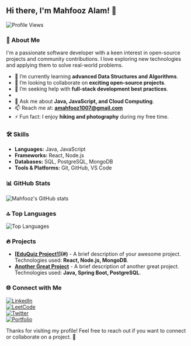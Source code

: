## Hi there, I'm Mahfooz Alam! 👋  

![Profile Views](https://komarev.com/ghpvc/?username=mahfoozalamcse&color=blue)

### 🚀 About Me
I'm a passionate software developer with a keen interest in open-source projects and community contributions. I love exploring new technologies and applying them to solve real-world problems.  

- 🌱 I’m currently learning **advanced Data Structures and Algorithms**.
- 👯 I’m looking to collaborate on **exciting open-source projects**.
- 🤔 I’m seeking help with **full-stack development best practices**.
- 
- 💬 Ask me about **Java, JavaScript, and Cloud Computing**.
- 📫 Reach me at: **amahfooz1007@gmail.com**
- ⚡ Fun fact: I enjoy **hiking and photography** during my free time.

### 🛠️ Skills
- **Languages:** Java, JavaScript
- **Frameworks:** React, Node.js
- **Databases:** SQL, PostgreSQL, MongoDB
- **Tools & Platforms:** Git, GitHub, VS Code

### 📊 GitHub Stats
![Mahfooz's GitHub stats](https://github-readme-stats.vercel.app/api?username=mahfoozalamcse&show_icons=true&theme=radical)

### 🔝 Top Languages
![Top Languages](https://github-readme-stats.vercel.app/api/top-langs/?username=mahfoozalamcse&layout=compact&theme=radical)

### 🔥 Projects
- **[[EduQuiz Project1](https://github.com/mahfoozalamcse/EduQuiz)](#)** - A brief description of your awesome project. Technologies used: **React, Node.js, MongoDB**.
- **[Another Great Project](#)** - A brief description of another great project. Technologies used: **Java, Spring Boot, PostgreSQL**.

### 🌐 Connect with Me  
[![LinkedIn](https://img.shields.io/badge/LinkedIn-%230077B5.svg?style=for-the-badge&logo=linkedin&logoColor=white)](https://www.linkedin.com/in/mahfooz-alam-116b2a2b7)  
[![LeetCode](https://img.shields.io/badge/LeetCode-%23FFA116.svg?style=for-the-badge&logo=leetcode&logoColor=white)](https://leetcode.com/u/mahfoozalamcse/)  
[![Twitter](https://img.shields.io/badge/Twitter-%231DA1F2.svg?style=for-the-badge&logo=twitter&logoColor=white)](https://twitter.com/mahfoozalamcse)  
[![Portfolio](https://img.shields.io/badge/Portfolio-%23ff69b4.svg?style=for-the-badge&logo=google-chrome&logoColor=white)](https://mahfoozalamcse.com)  


Thanks for visiting my profile! Feel free to reach out if you want to connect or collaborate on a project. 🚀
